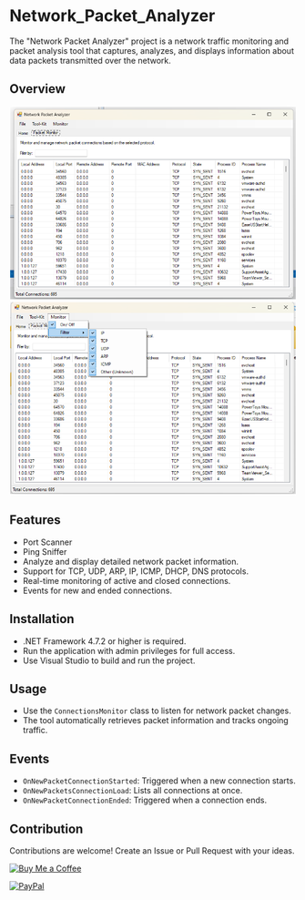 # Network_Packet_Analyzer
The "Network Packet Analyzer" project is a network traffic monitoring and packet analysis tool that captures, analyzes, and displays information about data packets transmitted over the network.

## Overview
![image](https://github.com/Khanh779/Network_Packet_Analyzer/blob/master/ScreenShot/Screenshot_0.png)
![image](https://github.com/Khanh779/Network_Packet_Analyzer/blob/master/ScreenShot/Screenshot_1.png)

## Features
- Port Scanner
- Ping Sniffer
- Analyze and display detailed network packet information.
- Support for TCP, UDP, ARP, IP, ICMP, DHCP, DNS protocols.
- Real-time monitoring of active and closed connections.
- Events for new and ended connections.

## Installation
- .NET Framework 4.7.2 or higher is required.
- Run the application with admin privileges for full access.
- Use Visual Studio to build and run the project.

## Usage
- Use the `ConnectionsMonitor` class to listen for network packet changes.
- The tool automatically retrieves packet information and tracks ongoing traffic.

## Events
- `OnNewPacketConnectionStarted`: Triggered when a new connection starts.
- `OnNewPacketsConnectionLoad`: Lists all connections at once.
- `OnNewPacketConnectionEnded`: Triggered when a connection ends.

## Contribution
Contributions are welcome! Create an Issue or Pull Request with your ideas.

[![Buy Me a Coffee](https://img.shields.io/badge/Buy%20Me%20a%20Coffee-FFDD00?style=for-the-badge&logo=buy-me-a-coffee&logoColor=black)](https://buymeacoffee.com/du122oo)

[![PayPal](https://img.shields.io/badge/PayPal-00457C?style=for-the-badge&logo=paypal&logoColor=white)](https://paypal.me/Khanhtran283)
